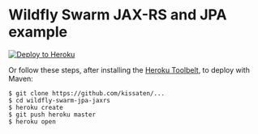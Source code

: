 # Wildfly Swarm JAX-RS and JPA example

[![Deploy to Heroku](https://www.herokucdn.com/deploy/button.png)](https://heroku.com/deploy)

Or follow these steps, after installing the [Heroku Toolbelt](https://toolbelt.heroku.com/), to deploy with Maven:

```sh-session
$ git clone https://github.com/kissaten/...
$ cd wildfly-swarm-jpa-jaxrs
$ heroku create
$ git push heroku master
$ heroku open
```
